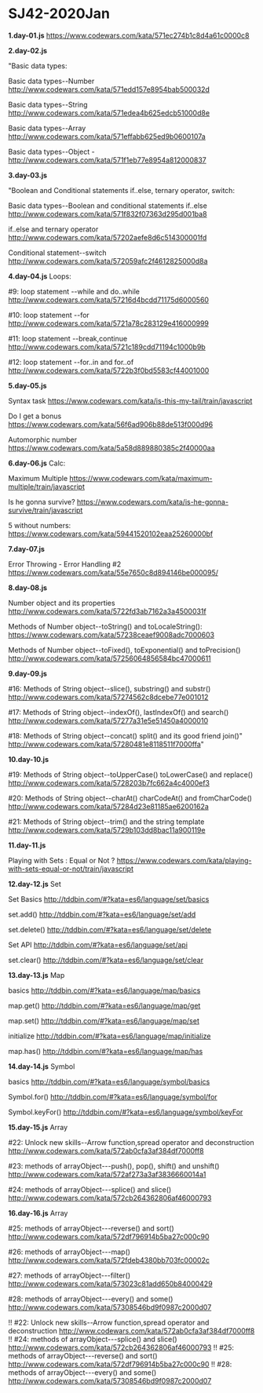 # SJ42-2020Jan

**1.day-01.js**
https://www.codewars.com/kata/571ec274b1c8d4a61c0000c8

**2.day-02.js**

"Basic data types:

Basic data types--Number http://www.codewars.com/kata/571edd157e8954bab500032d

Basic data types--String http://www.codewars.com/kata/571edea4b625edcb51000d8e

Basic data types--Array http://www.codewars.com/kata/571effabb625ed9b0600107a

Basic data types--Object - http://www.codewars.com/kata/571f1eb77e8954a812000837

**3.day-03.js**

"Boolean and Conditional statements if..else, ternary operator, switch:

Basic data types--Boolean and conditional statements if..else http://www.codewars.com/kata/571f832f07363d295d001ba8

if..else and ternary operator http://www.codewars.com/kata/57202aefe8d6c514300001fd

Conditional statement--switch http://www.codewars.com/kata/572059afc2f4612825000d8a

**4.day-04.js**
Loops:

#9: loop statement --while and do..while http://www.codewars.com/kata/57216d4bcdd71175d6000560

#10: loop statement --for http://www.codewars.com/kata/5721a78c283129e416000999

#11: loop statement --break,continue http://www.codewars.com/kata/5721c189cdd71194c1000b9b

#12: loop statement --for..in and for..of http://www.codewars.com/kata/5722b3f0bd5583cf44001000

**5.day-05.js**

Syntax task https://www.codewars.com/kata/is-this-my-tail/train/javascript

Do I get a bonus https://www.codewars.com/kata/56f6ad906b88de513f000d96

Automorphic number https://www.codewars.com/kata/5a58d889880385c2f40000aa

**6.day-06.js**
Calc:

Maximum Multiple https://www.codewars.com/kata/maximum-multiple/train/javascript

Is he gonna survive? https://www.codewars.com/kata/is-he-gonna-survive/train/javascript

5 without numbers: https://www.codewars.com/kata/59441520102eaa25260000bf

**7.day-07.js**

Error Throwing - Error Handling #2 https://www.codewars.com/kata/55e7650c8d894146be000095/

**8.day-08.js**

Number object and its properties http://www.codewars.com/kata/5722fd3ab7162a3a4500031f

Methods of Number object--toString() and toLocaleString(): https://www.codewars.com/kata/57238ceaef9008adc7000603

Methods of Number object--toFixed(), toExponential() and toPrecision() http://www.codewars.com/kata/57256064856584bc47000611

**9.day-09.js**

#16: Methods of String object--slice(), substring() and substr() http://www.codewars.com/kata/57274562c8dcebe77e001012

#17: Methods of String object--indexOf(), lastIndexOf() and search() http://www.codewars.com/kata/57277a31e5e51450a4000010

#18: Methods of String object--concat() split() and its good friend join()"
http://www.codewars.com/kata/57280481e8118511f7000ffa"

**10.day-10.js**

#19: Methods of String object--toUpperCase() toLowerCase() and replace() http://www.codewars.com/kata/5728203b7fc662a4c4000ef3

#20: Methods of String object--charAt() charCodeAt() and fromCharCode() http://www.codewars.com/kata/57284d23e81185ae6200162a

#21: Methods of String object--trim() and the string template http://www.codewars.com/kata/5729b103dd8bac11a900119e

**11.day-11.js**

Playing with Sets : Equal or Not ? https://www.codewars.com/kata/playing-with-sets-equal-or-not/train/javascript

**12.day-12.js** Set

Set Basics http://tddbin.com/#?kata=es6/language/set/basics

set.add() http://tddbin.com/#?kata=es6/language/set/add

set.delete() http://tddbin.com/#?kata=es6/language/set/delete

Set API http://tddbin.com/#?kata=es6/language/set/api

set.clear() http://tddbin.com/#?kata=es6/language/set/clear

**13.day-13.js** Map

basics http://tddbin.com/#?kata=es6/language/map/basics

map.get() http://tddbin.com/#?kata=es6/language/map/get

map.set() http://tddbin.com/#?kata=es6/language/map/set

initialize http://tddbin.com/#?kata=es6/language/map/initialize

map.has() http://tddbin.com/#?kata=es6/language/map/has

**14.day-14.js** Symbol

basics http://tddbin.com/#?kata=es6/language/symbol/basics

Symbol.for() http://tddbin.com/#?kata=es6/language/symbol/for

Symbol.keyFor() http://tddbin.com/#?kata=es6/language/symbol/keyFor

**15.day-15.js** Array

#22: Unlock new skills--Arrow function,spread operator and deconstruction http://www.codewars.com/kata/572ab0cfa3af384df7000ff8

#23: methods of arrayObject---push(), pop(), shift() and unshift() http://www.codewars.com/kata/572af273a3af3836660014a1

#24: methods of arrayObject---splice() and slice() http://www.codewars.com/kata/572cb264362806af46000793

**16.day-16.js** Array

#25: methods of arrayObject---reverse() and sort() http://www.codewars.com/kata/572df796914b5ba27c000c90

#26: methods of arrayObject---map() http://www.codewars.com/kata/572fdeb4380bb703fc00002c

#27: methods of arrayObject---filter() http://www.codewars.com/kata/573023c81add650b84000429

#28: methods of arrayObject---every() and some() http://www.codewars.com/kata/57308546bd9f0987c2000d07


!! #22: Unlock new skills--Arrow function,spread operator and deconstruction http://www.codewars.com/kata/572ab0cfa3af384df7000ff8
!! #24: methods of arrayObject---splice() and slice() http://www.codewars.com/kata/572cb264362806af46000793
!! #25: methods of arrayObject---reverse() and sort() http://www.codewars.com/kata/572df796914b5ba27c000c90
!! #28: methods of arrayObject---every() and some() http://www.codewars.com/kata/57308546bd9f0987c2000d07
